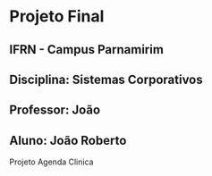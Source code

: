 # Projeto Final

## IFRN - Campus Parnamirim
## Disciplina: Sistemas Corporativos
## Professor: João
## Aluno: João Roberto

<p>Projeto Agenda Clinica</p>